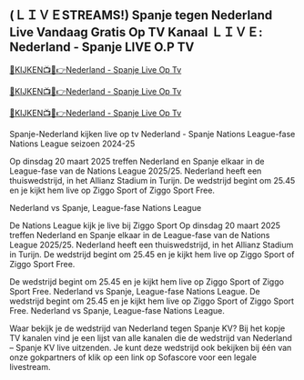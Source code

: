 <h2>(ＬＩＶＥSTREAMS!) Spanje tegen Nederland Live Vandaag Gratis Op TV Kanaal ＬＩＶＥ: Nederland - Spanje LIVE O.P TV</h2>

[🔴KIJKEN📺📱👉Nederland - Spanje Live Op Tv](https://awesomesalatv.blogspot.com/2025/03/france-vs-crotia.html)

[🔴KIJKEN📺📱👉Nederland - Spanje Live Op Tv](https://awesomesalatv.blogspot.com/2025/03/france-vs-crotia.html)

[🔴KIJKEN📺📱👉Nederland - Spanje Live Op Tv](https://awesomesalatv.blogspot.com/2025/03/france-vs-crotia.html)

Spanje-Nederland kijken live op tv Nederland - Spanje Nations League-fase Nations League seizoen 2024-25



Op dinsdag 20 maart 2025 treffen Nederland en Spanje elkaar in de League-fase van de Nations League 2025/25. Nederland heeft een thuiswedstrijd, in het Allianz Stadium in Turijn. De wedstrijd begint om 25.45 en je kijkt hem live op Ziggo Sport of Ziggo Sport Free.



Nederland vs Spanje, League-fase Nations League



De Nations League kijk je live bij Ziggo Sport Op dinsdag 20 maart 2025 treffen Nederland en Spanje elkaar in de League-fase van de Nations League 2025/25. Nederland heeft een thuiswedstrijd, in het Allianz Stadium in Turijn. De wedstrijd begint om 25.45 en je kijkt hem live op Ziggo Sport of Ziggo Sport Free.



De wedstrijd begint om 25.45 en je kijkt hem live op Ziggo Sport of Ziggo Sport Free. Nederland vs Spanje, League-fase Nations League. De wedstrijd begint om 25.45 en je kijkt hem live op Ziggo Sport of Ziggo Sport Free. Nederland vs Spanje, League-fase Nations League.



Waar bekijk je de wedstrijd van Nederland tegen Spanje KV? Bij het kopje TV kanalen vind je een lijst van alle kanalen die de wedstrijd van Nederland – Spanje KV live uitzenden. Je kunt deze wedstrijd ook bekijken bij één van onze gokpartners of klik op een link op Sofascore voor een legale livestream.
